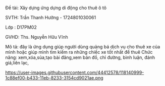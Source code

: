 Đề tài: Xây dựng ứng dựng di động cho thuê ô tô

SVTH: Trần Thanh Hưởng - 1724801030061

Lớp : D17PM02

GVHD: Ths. Nguyễn Hữu Vĩnh


Mô tả: đây là ứng dụng giúp người dùng quảng bá dịch vụ cho thuê xe của mình hoặc giúp mình tìm kiếm ra những chiếc xe tốt nhất để thuê
Chức năng: xem,xóa,sủa,tạo bài đăng,xem bản đồ, chỉ đường, bình luận, đánh giá,liên lạc, 

https://user-images.githubusercontent.com/44412578/118140999-1c88ef00-b433-11eb-8233-3154cd9021ae.png
